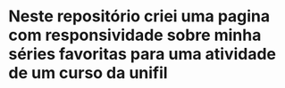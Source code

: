 # Neste repositório criei uma pagina com responsividade sobre minha séries favoritas para uma atividade de um curso da unifil